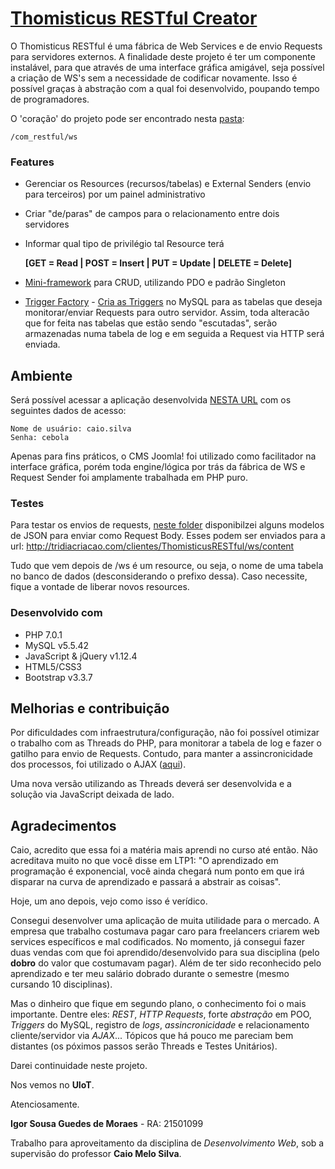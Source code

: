 # [Thomisticus RESTful Creator](http://tridiacriacao.com/clientes/ThomisticusRESTful/administrator/index.php?option=com_restful)

O Thomisticus RESTful é uma fábrica de Web Services e de envio Requests para servidores externos. A finalidade deste projeto é ter um componente instalável, para que através de uma interface gráfica amigável, seja possível a criação de WS's sem a necessidade de codificar novamente.
Isso é possível graças à abstração com a qual foi desenvolvido, poupando tempo de programadores.

O 'coração' do projeto pode ser encontrado nesta [pasta](https://github.com/Uniceub-Web-Development-2016-2/Igor-Moraes/tree/master/com_restful/ws):
```
/com_restful/ws
```

### Features
* Gerenciar os Resources (recursos/tabelas) e External Senders (envio para terceiros) por um painel administrativo
* Criar "de/paras" de campos para o relacionamento entre dois servidores
* Informar qual tipo de privilégio tal Resource terá 
  
  **[GET = Read | POST = Insert | PUT = Update | DELETE = Delete]**
* [Mini-framework](https://github.com/Uniceub-Web-Development-2016-2/Igor-Moraes/tree/master/com_restful/ws/database) para CRUD, utilizando PDO e padrão Singleton
* [Trigger Factory](https://github.com/Uniceub-Web-Development-2016-2/Igor-Moraes/blob/master/com_restful/ws/database/Trigger.php) - [Cria as Triggers](https://github.com/Uniceub-Web-Development-2016-2/Igor-Moraes/blob/master/com_restful/administrator/models/externalsender.php#L214) no MySQL para as tabelas que deseja monitorar/enviar Requests para outro servidor. Assim, toda alteracão que for feita nas tabelas que estão sendo "escutadas", serão armazenadas numa tabela de log e em seguida a Request via HTTP será enviada.

## Ambiente

Será possível acessar a aplicação desenvolvida [NESTA URL](http://tridiacriacao.com/clientes/ThomisticusRESTful/administrator/index.php?option=com_restful) com os seguintes dados de acesso:
```
Nome de usuário: caio.silva
Senha: cebola
```
Apenas para fins práticos, o CMS Joomla! foi utilizado como facilitador na interface gráfica, porém toda engine/lógica por trás da fábrica de WS e Request Sender foi amplamente trabalhada em PHP puro.

### Testes
Para testar os envios de requests, [neste folder](https://github.com/Uniceub-Web-Development-2016-2/Igor-Moraes/tree/master/com_restful/ws/tests) disponibilzei alguns modelos de JSON para enviar como Request Body.
Esses podem ser enviados para a url: http://tridiacriacao.com/clientes/ThomisticusRESTful/ws/content

Tudo que vem depois de /ws é um resource, ou seja, o nome de uma tabela no banco de dados (desconsiderando o prefixo dessa). Caso necessite, fique a vontade de liberar novos resources.

### Desenvolvido com

* PHP 7.0.1
* MySQL v5.5.42
* JavaScript & jQuery v1.12.4
* HTML5/CSS3
* Bootstrap v3.3.7

## Melhorias e contribuição

Por dificuldades com infraestrutura/configuração, não foi possível otimizar o trabalho com as Threads do PHP, para monitorar a tabela de log e fazer o gatilho para envio de Requests. Contudo, para manter a assincronicidade dos processos, foi utilizado o AJAX ([aqui](https://github.com/Uniceub-Web-Development-2016-2/Igor-Moraes/blob/master/com_restful/media/js/logtable.js)).

Uma nova versão utilizando as Threads deverá ser desenvolvida e a solução via JavaScript deixada de lado.

## Agradecimentos
 Caio, acredito que essa foi a matéria mais aprendi no curso até então. Não acreditava muito no que você disse em LTP1: "O aprendizado em programação é exponencial, você ainda chegará num ponto em que irá disparar  na curva de aprendizado e passará a abstrair as coisas".
 
 Hoje, um ano depois, vejo como isso é verídico.
 
 Consegui desenvolver uma aplicação de muita utilidade para o mercado. A empresa que trabalho costumava pagar caro para freelancers criarem web services específicos e mal codificados. No momento, já consegui fazer duas vendas com que foi aprendido/desenvolvido para sua disciplina (pelo **dobro** do valor que costumavam pagar). Além de ter sido reconhecido pelo aprendizado e ter meu salário dobrado durante o semestre (mesmo cursando 10 disciplinas).
  
  Mas o dinheiro que fique em segundo plano, o conhecimento foi o mais importante. Dentre eles: *REST*, *HTTP Requests*, forte *abstração* em POO, *Triggers* do MySQL, registro de *logs*, *assincronicidade* e relacionamento cliente/servidor via *AJAX*... Tópicos que há pouco me pareciam bem distantes (os póximos passos serão Threads e Testes Unitários).
  
  Darei continuidade neste projeto.
  
  Nos vemos no **UIoT**.
  
  Atenciosamente.

**Igor Sousa Guedes de Moraes** - RA: 21501099

Trabalho para aproveitamento da disciplina de *Desenvolvimento Web*, sob a supervisão do professor **Caio Melo Silva**.
